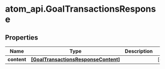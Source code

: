 # atom_api.GoalTransactionsResponse

## Properties
Name | Type | Description | Notes
------------ | ------------- | ------------- | -------------
**content** | [**[GoalTransactionsResponseContent]**](GoalTransactionsResponseContent.md) |  | [optional] 


